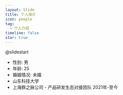 ```yaml
---
layout: Slide
title: 个人简介
icon: people
tag:
  - 个人介绍
timeline: false
star: true
---
```


@slidestart


- 性别: 男
- 年龄: 25
- 婚姻情况: 未婚
- 山东科技大学
- 上海群之脉公司 - 产品研发生态对接团队 2021年-至今

